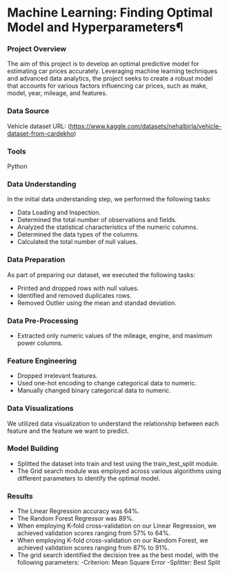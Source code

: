 # Machine Learning: Finding Optimal Model and Hyperparameters¶

### Project Overview 
The aim of this project is to develop an optimal predictive model for estimating car prices accurately. Leveraging machine learning techniques and advanced data analytics, the project seeks to create a robust model that accounts for various factors influencing car prices, such as make, model, year, mileage, and  features.


### Data Source
Vehicle dataset URL: (https://www.kaggle.com/datasets/nehalbirla/vehicle-dataset-from-cardekho)

### Tools
Python

### Data Understanding
In the initial data understanding step, we performed the following tasks:
- Data Loading and Inspection.
- Determined the total number of observations and fields.
- Analyzed the statistical characteristics of the numeric columns.
- Determined the data types of the columns.
- Calculated the total number of  null values.

 ### Data Preparation
 As part of preparing our dataset, we executed the following tasks:
 - Printed and dropped rows with null values.
 - Identified and removed duplicates rows.
 - Removed Outlier using the mean and standad deviation.

  ### Data Pre-Processing
  - Extracted only numeric values of the mileage, engine, and maximum power columns.

### Feature Engineering
- Dropped irrelevant features.
- Used one-hot encoding to change categorical data to numeric.
- Manually changed binary categorical data to numeric.

### Data Visualizations
We utilized data visualization to understand the relationship between each feature and the feature we want to predict.

### Model Building
- Splitted the dataset into train and test using the train_test_split module.
- The Grid search module was employed across various algorithms using different parameters to identify the optimal model.

### Results
- The Linear Regression accuracy was 64%.
- The Random Forest Regressor was 89%.
- When employing K-fold cross-validation on our Linear Regression, we achieved validation scores ranging from 57% to 64%.
- When employing K-fold cross-validation on our Random Forest, we achieved validation scores ranging from 87% to 91%.
- The grid search identified the decision tree as the best model, with the following parameters:
 -Criterion: Mean Square Error
 -Splitter: Best Split
